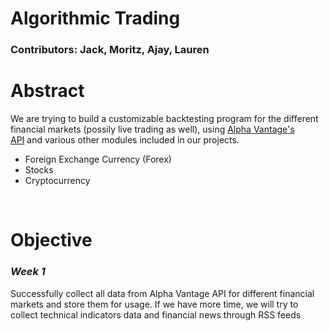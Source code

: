# Algorithmic Trading 
### Contributors: Jack, Moritz, Ajay, Lauren
# Abstract
<p>We are trying to build a customizable backtesting program for the different financial markets (possily live trading as well), using <a href="http://bit.ly/2DXVpKM">Alpha Vantage&#39;s API</a>&nbsp;and various other modules included in our projects.</p>

<ul>
	<li>Foreign Exchange Currency (Forex)</li>
	<li>Stocks</li>
	<li>Cryptocurrency</li>
</ul>

<p>&nbsp;</p>

# Objective
<html>
<head>
	<title></title>
</head>
<body>
<h3 style="font-style: italic;">Week 1</h3>

<p>Successfully collect all data from Alpha Vantage API for different financial markets and store them for usage. If we have more time, we will try to collect technical indicators data and financial news through&nbsp;RSS feeds</p>
</body>
</html>
